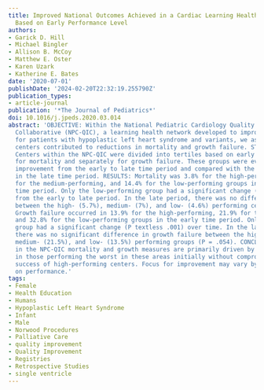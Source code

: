 ```yaml
---
title: Improved National Outcomes Achieved in a Cardiac Learning Health Collaborative
  Based on Early Performance Level
authors:
- Garick D. Hill
- Michael Bingler
- Allison B. McCoy
- Matthew E. Oster
- Karen Uzark
- Katherine E. Bates
date: '2020-07-01'
publishDate: '2024-02-20T22:32:19.255790Z'
publication_types:
- article-journal
publication: '*The Journal of Pediatrics*'
doi: 10.1016/j.jpeds.2020.03.014
abstract: 'OBJECTIVE: Within the National Pediatric Cardiology Quality Improvement
  Collaborative (NPC-QIC), a learning health network developed to improve outcomes
  for patients with hypoplastic left heart syndrome and variants, we assessed which
  centers contributed to reductions in mortality and growth failure. STUDY DESIGN:
  Centers within the NPC-QIC were divided into tertiles based on early performance
  for mortality and separately for growth failure. These groups were evaluated for
  improvement from the early to late time period and compared with the other groups
  in the late time period. RESULTS: Mortality was 3.8% for the high-performing, 7.6%
  for the medium-performing, and 14.4% for the low-performing groups in the early
  time period. Only the low-performing group had a significant change (P textless .001)
  from the early to late period. In the late period, there was no difference in mortality
  between the high- (5.7%), medium- (7%), and low- (4.6%) performing centers (P = .5).
  Growth failure occurred in 13.9% for the high-performing, 21.9% for the medium-performing,
  and 32.8% for the low-performing groups in the early time period. Only the low-performing
  group had a significant change (P textless .001) over time. In the late period,
  there was no significant difference in growth failure between the high- (19.8%),
  medium- (21.5%), and low- (13.5%) performing groups (P = .054). CONCLUSIONS: Improvements
  in the NPC-QIC mortality and growth measures are primarily driven by improvement
  in those performing the worst in these areas initially without compromising the
  success of high-performing centers. Focus for improvement may vary by center based
  on performance.'
tags:
- Female
- Health Education
- Humans
- Hypoplastic Left Heart Syndrome
- Infant
- Male
- Norwood Procedures
- Palliative Care
- quality improvement
- Quality Improvement
- Registries
- Retrospective Studies
- single ventricle
---
```

